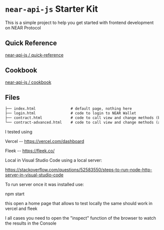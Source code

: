 # `near-api-js` Starter Kit

This is a simple project to help you get started with frontend development on NEAR Protocol

## Quick Reference

[near-api-js / quick-reference](https://github.com/near/near-api-js/blob/master/examples/quick-reference.md)

## Cookbook

[near-api-js / cookbook](https://github.com/near/near-api-js/tree/master/examples/cookbook)

## Files

```txt
├── index.html                # default page, nothing here
├── login.html                # code to login to NEAR Wallet
├── contract.html             # code to call view and change methods (basic)
└── contract-advanced.html    # code to call view and change methods (advanced)
```
I tested using 

Vercel -- https://vercel.com/dashboard 

Fleek  -- https://fleek.co/ 

Local in Visual Studio Code using a local server:

https://stackoverflow.com/questions/52583550/steps-to-run-node-http-server-in-visual-studio-code

To run server once it was installed use:

npm start

this open a home page that allows to test locally
the same should work in vercel and fleek

I all cases you need to open the "inspect" function of the browser to watch the results in the Console
